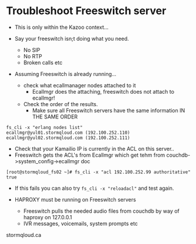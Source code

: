 # Troubleshoot Freeswitch server

* This is only within the Kazoo context...
* Say your freeswitch isn;t doing what you need.
  * No SIP
  * No RTP 
  * Broken calls etc

* Assuming Freeswitch is already running...
  * check what ecallmanager nodes attached to it
    * Ecallmgr does the attaching, freeswitch does not attach to ecallmgr!
  * Check the order of the results.
    * Make sure all Freeswitch servers have the same information IN THE SAME ORDER

```
fs_cli -x "erlang nodes list"
ecallmgr@yul01.stormqloud.com (192.100.252.110)
ecallmgr@yul02.stormqloud.com (192.100.252.111)
```

* Check that your Kamailio IP is currently in the ACL on this server..
* Freeswitch gets the ACL's from Ecallmgr which get tehm from couchdb->system_config->ecallmgr doc

```
[root@stormqloud_fs02 ~]# fs_cli -x "acl 192.100.252.99 authoritative"
true
```

* If this fails you can also try `fs_cli -x "reloadacl"` and test again.

* HAPROXY must be running on Freeswitch servers
  *  Freeswitch pulls the needed audio files from couchdb by way of haproxy on 127.0.0.1
    * IVR messages, voicemails, system prompts etc
     
stormqloud.ca

